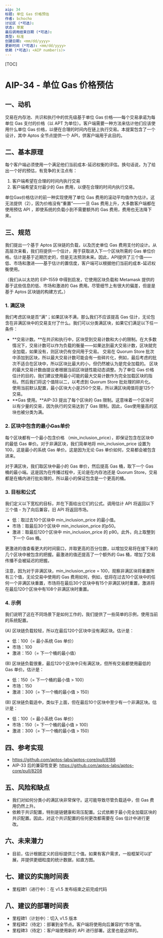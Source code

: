 ```yaml
---
aip: 34
标题: 单位 Gas 价格预估 
作者: bchocho
讨论区 (*可选): 
状态: 草案
最后调用结束日期 (*可选):
类型: 标准
创建日期: <mm/dd/yyyy>
更新时间 (*可选): <mm/dd/yyyy>
依赖 (*可选): <AIP number(s)>
---
```


[TOC]

# AIP-34 - 单位 Gas 价格预估

## 一、动机

交易在内存池、共识和执行中的优先级基于单位 Gas 价格——每个交易承诺为每单位 Gas 支付的价格（以 APT 为单位）。客户端需要一种方法来估计他们应该使用什么单位 Gas 价格，以便在合理的时间内在链上执行交易。本提案包含了一个设计，其中 Aptos 全节点提供一个 API，供客户端用于此目的。



## 二、基本原理

每个客户端必须使用一个满足他们当前成本-延迟权衡的评估。换句话说，为了给出一个好的预估，有竞争的关注点有：

1. 客户端希望在合理的时间内执行交易
2. 客户端希望支付最少的 Gas 费用，以便在合理的时间内执行交易。

单位Gas价格估计的前一种实现使用了单位 Gas 费用的滚动平均值作为估计。这无法提供（2），因为价格没有“重置”——一旦 Gas 费用上升，大多数客户端都在使用预估 API ，即使系统的负载小到不需要额外的 Gas 费用，费用也无法降下来。



## 三、规范

我们提出一个基于 Aptos 区块链的负载，以及历史单位 Gas 费用支付的设计。从高层次来看，我们将提供一个估计，用于获取进入下一个区块所需的 Gas 单位价格。估计是基于近期历史的，但是无法预测未来。因此，API提供了三个值——低、市场和激进——基于估计的置信度，客户端可以根据他们当前的成本-延迟权衡使用。

（我们从以太坊的 EIP-1559 中得到启发，它使用区块负载和 Metamask 提供的基于这些信息的低、市场和激进的 Gas 费用。尽管细节上有很大的偏差，但是是基于 Aptos 区块链的构建方式。）

### 1. 满区块

我们考虑区块是否“满”；如果区块不满，那么我们不应该提高 Gas 估计，无论包含在非满区块中的交易支付了什么。我们可以分类满区块，如果它们满足以下任一条件：

- **交易计数。**在共识和执行中，区块受到交易计数和大小的限制。在大多数情况下，交易计数可以作为负载的衡量——如果达到最大交易计数，区块就完全加载，如果没有，则区块仍有空间用于交易。 交易在 Quorum Store 批次中添加到区块，所以最大交易计数可能会有一些碎片化，例如，最后考虑的批次不适合在区块中，所以区块比最大的小，但仍然被认为是完全加载的。 区块的最大交易计数由提议者根据当前区块链性能动态调整。为了单位 Gas 价格估计的目的，我们建议使用最小可能的最大交易计数作为完全加载区块的指标。然后我们将这个值除以二，以考虑到 Quorum Store 批处理的碎片化。 使用当前默认配置，最小区块大小是250个交易，所以满区块阈值将是125个交易。
- **Gas 使用。**AIP-33 提出了每个区块的 Gas 限制。这意味着一个区块可以有少量的交易，因为执行的交易达到了 Gas 限制。因此，Gas使用量高的区块也被分类为满。

### 2. 区块中包含的最小Gas单价

每个区块都有一个最小包含价格 （min_inclusion_price），即保证包含在区块中的最低 Gas 单价。对于非满区块，我们简单地将 min_inclusion_price 设置为100，这是最小的系统 Gas 单价。这是因为无论 Gas 单价如何，交易都会被包含进来。

对于满区块，我们取区块中最小的 Gas 单价，然后提高 Gas 桶，取下一个 Gas 桶的最小端。这是因为在传播过程中，无论是在内存池还是 Quorum Store，交易都是在桶内进行批处理的，所以最小的保证包含是一个更高的桶。

### 3. 目标和公式

我们定义以下宽松的目标，并在下面给出它们的公式。调用估计 API 将返回以下三个值 - 为了向后兼容，旧 API 将返回市场。

- 低：取过去10个区块中 min_inclusion_price 的最小值。
- 市场：取最后30个区块中 min_inclusion_price 的p50。
- 激进：取最后120个区块中 min_inclusion_price 的 p90。此外，向上取整到下一个 Gas 桶。

更激进的值查看更大的时间窗口，并取更高的百分位数，以增加交易将在接下来的几个区块中被包含的把握。最激进的值还提高了一个额外的 Gas 桶，增加了交易传播不会被延迟的把握。

注意，因为对于非满区块，min_inclusion_price = 100，观察非满区块将重置所有三个值，无论交易中使用的 Gas 费用如何，例如，低将在过去10个区块中的任何一个非满区块重置，市场将在最后30个区块中有15个非满区块时重置，激进将在最后120个区块中有108个非满区块时重置。

### 4. 示例

我们说明了这在不同场景下是如何工作的，我们提供了一些简单的示例，使用当前的系统配置。

(A) 区块链负载较轻，所以在最后120个区块中没有满区块。估计是：

- 低：100（= 最小系统 Gas 单价）
- 市场：100
- 激进：150（= 下一个桶的最小值）

(B) 区块链负载很重，最后120个区块中只有满区块，但所有交易都使用最低的 Gas 单价。估计是：

- 低：150（= 下一个桶的最小值 > 100）
- 市场：150
- 激进：300（= 下一个桶的最小值 > 150）

(B) 区块链负载适中，类似于上面，但在最后10个区块中至少有一个非满区块。估计是：

- 低：100（= 最小系统 Gas 单价）
- 市场：150（= 下一个桶的最小值 > 100）
- 激进：300（= 下一个桶的最小值 > 150）



## 四、参考实现

* https://github.com/aptos-labs/aptos-core/pull/8186
* AIP-33 后的兼容性变更: https://github.com/aptos-labs/aptos-core/pull/8208



## 五、风险和缺点

- 我们对如何分类小的满区块非常保守。这可能导致尽管负载适中，但 Gas 费用仍然上升。
- 依赖于共识配置，特别是链健康和背压配置。公式依赖于最小完全加载区块的共识配置。因此，对这个共识配置的任何更改都需要在 Gas 估计中进行更改。



## 六、未来潜力

- 目前，估计根据定义的目标提供三个值。如果有客户需求，一般框架可以扩展，并提供更细粒度的统计数据，如直方图。



## 七、建议的实施时间表

- 里程碑1（进行中）：在 v1.5 发布结束之前完成代码



## 八、建议的部署时间表

- 里程碑1（计划中）：切入 v1.5 版本
- 里程碑2（待定）：部署到全节点。客户端将使用向后兼容的“市场”值。
- 里程碑3（待定）：客户端使用新的 API 进行部署。这里也是这样的。
